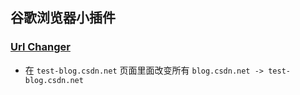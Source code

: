 ## 谷歌浏览器小插件
### [Url Changer](./url_changer)
- 在 `test-blog.csdn.net` 页面里面改变所有 `blog.csdn.net -> test-blog.csdn.net`